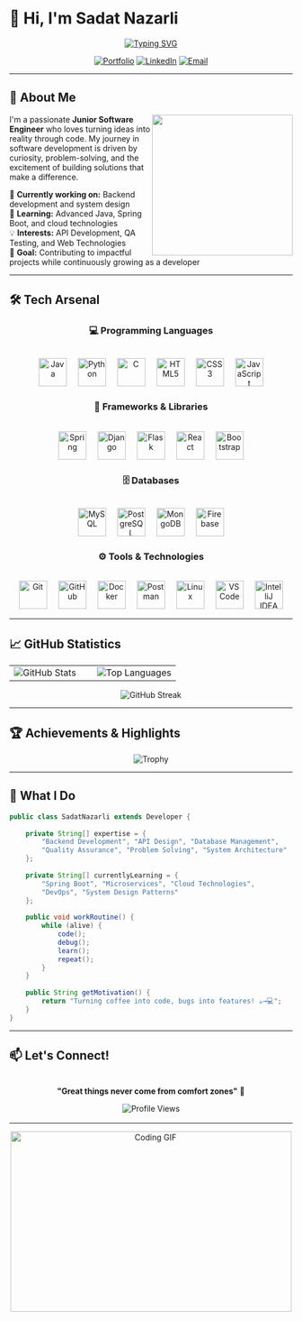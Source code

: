 # 👋 Hi, I'm Sadat Nazarli

<div align="center">
  
[![Typing SVG](https://readme-typing-svg.herokuapp.com?font=Fira+Code&size=22&duration=3000&pause=1000&color=2196F3&background=00000000&center=true&vCenter=true&width=600&lines=Junior+Software+Developer;Backend+%26+Full+Stack+Enthusiast;Building+Real-World+Solutions;Always+Learning+New+Technologies)](https://git.io/typing-svg)

[![Portfolio](https://img.shields.io/badge/🌐_Portfolio-sadatnazarli.com-2196F3?style=for-the-badge&logoColor=white)](https://sadatnazarli.com)
[![LinkedIn](https://img.shields.io/badge/LinkedIn-Connect-0077B5?style=for-the-badge&logo=linkedin&logoColor=white)](https://linkedin.com/in/sadatnazarli)
[![Email](https://img.shields.io/badge/Email-Contact-D14836?style=for-the-badge&logo=gmail&logoColor=white)](mailto:your.email@example.com)

</div>

---

## 🚀 About Me

<img align="right" height="250" src="https://user-images.githubusercontent.com/74038190/229223263-cf2e4b07-2615-4f87-9c38-e37600f8381a.gif" />

I'm a passionate **Junior Software Engineer** who loves turning ideas into reality through code. My journey in software development is driven by curiosity, problem-solving, and the excitement of building solutions that make a difference.

🔭 **Currently working on:** Backend development and system design  
🌱 **Learning:** Advanced Java, Spring Boot, and cloud technologies  
💡 **Interests:** API Development, QA Testing, and Web Technologies  
🎯 **Goal:** Contributing to impactful projects while continuously growing as a developer

---

## 🛠️ Tech Arsenal

<div align="center">

### 💻 Programming Languages
<br>
<div>
  <img src="https://skillicons.dev/icons?i=java" height="50" alt="Java" title="Java" />
  <img width="12" />
  <img src="https://skillicons.dev/icons?i=python" height="50" alt="Python" title="Python" />
  <img width="12" />
  <img src="https://skillicons.dev/icons?i=c" height="50" alt="C" title="C" />
  <img width="12" />
  <img src="https://skillicons.dev/icons?i=html" height="50" alt="HTML5" title="HTML5" />
  <img width="12" />
  <img src="https://skillicons.dev/icons?i=css" height="50" alt="CSS3" title="CSS3" />
  <img width="12" />
  <img src="https://skillicons.dev/icons?i=js" height="50" alt="JavaScript" title="JavaScript" />
</div>

### 🎯 Frameworks & Libraries
<br>
<div>
  <img src="https://skillicons.dev/icons?i=spring" height="50" alt="Spring" title="Spring Boot" />
  <img width="12" />
  <img src="https://skillicons.dev/icons?i=django" height="50" alt="Django" title="Django" />
  <img width="12" />
  <img src="https://skillicons.dev/icons?i=flask" height="50" alt="Flask" title="Flask" />
  <img width="12" />
  <img src="https://skillicons.dev/icons?i=react" height="50" alt="React" title="React" />
  <img width="12" />
  <img src="https://skillicons.dev/icons?i=bootstrap" height="50" alt="Bootstrap" title="Bootstrap" />
</div>

### 🗄️ Databases
<br>
<div>
  <img src="https://skillicons.dev/icons?i=mysql" height="50" alt="MySQL" title="MySQL" />
  <img width="12" />
  <img src="https://skillicons.dev/icons?i=postgresql" height="50" alt="PostgreSQL" title="PostgreSQL" />
  <img width="12" />
  <img src="https://skillicons.dev/icons?i=mongodb" height="50" alt="MongoDB" title="MongoDB" />
  <img width="12" />
  <img src="https://skillicons.dev/icons?i=firebase" height="50" alt="Firebase" title="Firebase" />
</div>

### ⚙️ Tools & Technologies
<br>
<div>
  <img src="https://skillicons.dev/icons?i=git" height="50" alt="Git" title="Git" />
  <img width="12" />
  <img src="https://skillicons.dev/icons?i=github" height="50" alt="GitHub" title="GitHub" />
  <img width="12" />
  <img src="https://skillicons.dev/icons?i=docker" height="50" alt="Docker" title="Docker" />
  <img width="12" />
  <img src="https://skillicons.dev/icons?i=postman" height="50" alt="Postman" title="Postman" />
  <img width="12" />
  <img src="https://skillicons.dev/icons?i=linux" height="50" alt="Linux" title="Linux" />
  <img width="12" />
  <img src="https://skillicons.dev/icons?i=vscode" height="50" alt="VS Code" title="VS Code" />
  <img width="12" />
  <img src="https://skillicons.dev/icons?i=idea" height="50" alt="IntelliJ IDEA" title="IntelliJ IDEA" />
</div>

</div>

---

## 📈 GitHub Statistics

<div align="center">

<table>
<tr>
<td width="50%">

<img src="https://github-readme-stats.vercel.app/api?username=sadatnazarli&show_icons=true&theme=tokyonight&hide_border=true&count_private=true" alt="GitHub Stats" />

</td>
<td width="50%">

<img src="https://github-readme-stats.vercel.app/api/top-langs/?username=sadatnazarli&layout=compact&theme=tokyonight&hide_border=true" alt="Top Languages" />

</td>
</tr>
</table>

<img src="https://github-readme-streak-stats.herokuapp.com/?user=sadatnazarli&theme=tokyonight&hide_border=true" alt="GitHub Streak" />

</div>

---

## 🏆 Achievements & Highlights

<div align="center">

![Trophy](https://github-profile-trophy.vercel.app/?username=sadatnazarli&theme=tokyonight&no-frame=true&no-bg=false&margin-w=4)

</div>

---

## 💼 What I Do

```java
public class SadatNazarli extends Developer {
    
    private String[] expertise = {
        "Backend Development", "API Design", "Database Management", 
        "Quality Assurance", "Problem Solving", "System Architecture"
    };
    
    private String[] currentlyLearning = {
        "Spring Boot", "Microservices", "Cloud Technologies", 
        "DevOps", "System Design Patterns"
    };
    
    public void workRoutine() {
        while (alive) {
            code();
            debug();
            learn();
            repeat();
        }
    }
    
    public String getMotivation() {
        return "Turning coffee into code, bugs into features! ☕→💻";
    }
}
```

---

## 📫 Let's Connect!

<div align="center">

<img src="https://user-images.githubusercontent.com/74038190/212284100-561aa473-3905-4a80-b561-0d28506553ee.gif" width="700" height="3" alt="Rainbow Line"/>

**"Great things never come from comfort zones"** 🚀

<img src="https://komarev.com/ghpvc/?username=sadatnazarli&style=for-the-badge&color=2196F3" alt="Profile Views" />

<img src="https://user-images.githubusercontent.com/74038190/212284100-561aa473-3905-4a80-b561-0d28506553ee.gif" width="700" height="3" alt="Rainbow Line"/>

</div>

---

<div align="center">
  <img src="https://user-images.githubusercontent.com/74038190/225813708-98b745f2-7d22-48cf-9150-083f1b00d6c9.gif" width="500" height="320" alt="Coding GIF"/>
</div>
